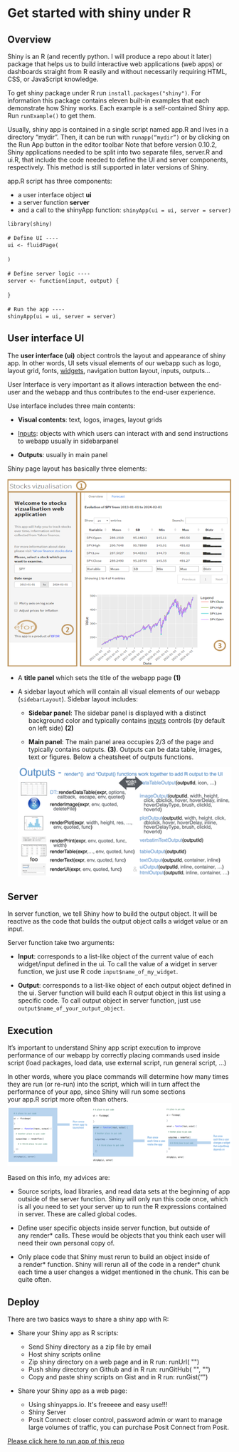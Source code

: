 # Get started with shiny under R

## Overview
Shiny is an R (and recently python. I will produce a repo about it later) package that helps us to build interactive web applications (web apps) or dashboards straight from R easily and without necessarily requiring HTML, CSS, or JavaScript knowledge.

To get shiny package under R run $\texttt{install.packages("shiny")}$. For information this package contains eleven built-in examples that each demonstrate how Shiny works. Each example is a self-contained Shiny app. Run $\texttt{runExample()}$ to get them.

Usually, shiny app is contained in a single script named app.R and lives in a directory “mydir”. Then, it can be run with $\texttt{runapp(“mydir”)}$ or by clicking on the Run App button in the editor toolbar 
Note that before version 0.10.2, Shiny applications needed to be split into two separate files, server.R and ui.R, that include the code needed to define the UI and server components, respectively. This method is still supported in later versions of Shiny.

app.R script has three components:
- a user interface object $\textbf{ui}$
- a server function $\textbf{server}$
- and a call to the shinyApp function: $\texttt{shinyApp(ui = ui, server = server)}$

```{r}
library(shiny)

# Define UI ----
ui <- fluidPage(
  
)

# Define server logic ----
server <- function(input, output) {
  
}

# Run the app ----
shinyApp(ui = ui, server = server)

```

## User interface UI

The $\textbf{user interface (ui)}$ object controls the layout and appearance of shiny app. In other words, UI sets visual elements of our webapp such as logo, layout grid, fonts, [widgets](https://shiny.posit.co/r/gallery/widgets/widget-gallery/), navigation button layout, inputs, outputs… 

User Interface is very important as it allows interaction between the end-user and the webapp and thus contributes to the end-user experience. 

Use interface includes three main contents:
- $\textbf{Visual contents}$: text, logos, images, layout grids

- [Inputs](https://shiny.posit.co/r/gallery/widgets/widget-gallery/): objects with which users can interact with and send instructions to webapp usually in sidebarpanel

- $\textbf{Outputs}$: usually in main panel

Shiny page layout has basically three elements:

![alt text](shot_stockapp.png)

- A $\textbf{title panel}$  which sets the title of the webapp page $\textbf{(1)}$

-  A sidebar layout which will contain all visual elements of our webapp ($\texttt{sidebarLayout}$). Sidebar layout includes:

    - $\textbf{Sidebar panel}$: The sidebar panel is displayed with a distinct background color and typically contains [inputs](https://shiny.posit.co/r/gallery/widgets/widget-gallery/) controls (by default on left side) $\textbf{(2)}$

    - $\textbf{Main panel}$: The main panel area occupies 2/3 of the page and typically contains outputs. $\textbf{(3)}$. Outputs can be data table, images, text or figures. Below a cheatsheet of outputs functions.

    ![alt text](cheatsheet-outputs.png)


## Server

In server function, we tell Shiny how to build the output object. It will be reactive as the code that builds the output object calls a widget value or an input.

Server function take two arguments:

- $\textbf{Input}$: corresponds to a list-like object of the current value of each widget/input defined in the ui. To call the value of a widget in server function, we just use R code $\texttt{input\$name\_of\_my\_widget}$. 

- $\textbf{Output}$: corresponds to a list-like object of each output object defined in the ui. Server function will build each R output object in this list using a specific code. To call output object in server function, just use $\texttt{output\$name\_of\_your\_output\_object}$.

## Execution

It’s important to understand Shiny app script execution to improve performance of our webapp by correctly placing commands used inside script  (load packages, load data, use external script, run general script, …)

In other words, where you place commands will determine how many times they are run (or re-run) into the script, which will in turn affect the performance of your app, since Shiny will run some sections your app.R script more often than others.
![alt text](execution_schem.png)

Based on this info, my advices are:
- Source scripts, load libraries, and read data sets at the beginning of app outside of the server function. Shiny will only run this code once, which is all you need to set your server up to run the R expressions contained in server. These are called global codes.

- Define user specific objects inside server function, but outside of any render* calls. These would be objects that you think each user will need their own personal copy of.

- Only place code that Shiny must rerun to build an object inside of a render* function. Shiny will rerun all of the code in a render* chunk each time a user changes a widget mentioned in the chunk. This can be quite often.

## Deploy

There are two basics ways to share a shiny app with R:

- Share your Shiny app as R scripts:
    - Send Shiny directory as a zip file by email
    - Host shiny scripts online
    - Zip shiny directory on a web page and in R run: runUrl( "<the weblink>")
    - Push shiny directory on Github and in R run: runGitHub( "<your repository name>", "<your user name>")
    - Copy and paste shiny scripts on Gist and in R run: runGist(“<your gist hash>")

- Share your Shiny app as a web page:
    - Using shinyapps.io. It's freeeee and easy use!!!
    - Shiny Server
    - Posit Connect: closer control, password admin or want to manage large volumes of traffic, you can purchase Posit Connect from Posit.



[Please click here to run app of this repo](https://oagbohouto.shinyapps.io/APP-4/?_ga=2.60336173.1667294675.1682961383-489944053.1682961383)
